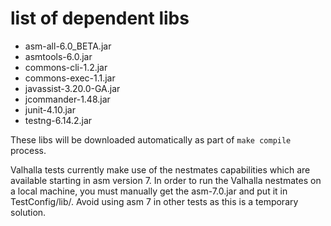 <!--
Copyright (c) 2016, 2018 IBM Corp. and others

This program and the accompanying materials are made available under
the terms of the Eclipse Public License 2.0 which accompanies this
distribution and is available at https://www.eclipse.org/legal/epl-2.0/
or the Apache License, Version 2.0 which accompanies this distribution and
is available at https://www.apache.org/licenses/LICENSE-2.0.

This Source Code may also be made available under the following
Secondary Licenses when the conditions for such availability set
forth in the Eclipse Public License, v. 2.0 are satisfied: GNU
General Public License, version 2 with the GNU Classpath
Exception [1] and GNU General Public License, version 2 with the
OpenJDK Assembly Exception [2].

[1] https://www.gnu.org/software/classpath/license.html
[2] http://openjdk.java.net/legal/assembly-exception.html

SPDX-License-Identifier: EPL-2.0 OR Apache-2.0 OR GPL-2.0 WITH Classpath-exception-2.0 OR LicenseRef-GPL-2.0 WITH Assembly-exception
-->

# list of dependent libs

  * asm-all-6.0_BETA.jar
  * asmtools-6.0.jar
  * commons-cli-1.2.jar
  * commons-exec-1.1.jar
  * javassist-3.20.0-GA.jar
  * jcommander-1.48.jar
  * junit-4.10.jar
  * testng-6.14.2.jar

These libs will be downloaded automatically as part of `make compile` 
process.

Valhalla tests currently make use of the nestmates capabilities which 
are available starting in asm version 7. In order to run the Valhalla 
nestmates on a local machine, you must manually get the asm-7.0.jar and
put it in TestConfig/lib/. Avoid using asm 7 in other tests as this is 
a temporary solution.


